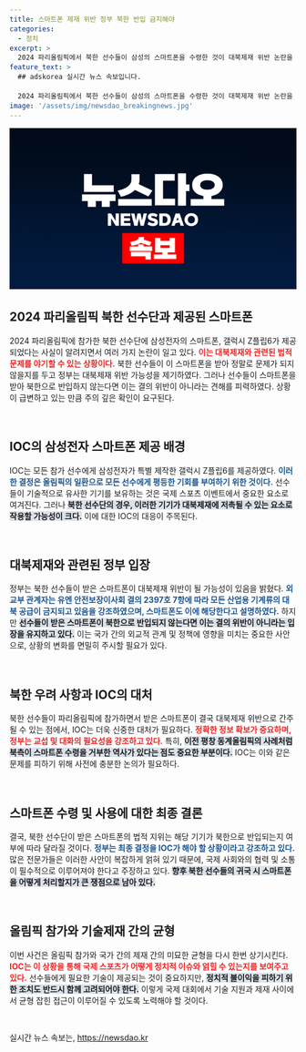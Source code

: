 ```yaml
---
title: 스마트폰 제재 위반 정부 북한 반입 금지해야
categories:
  - 정치
excerpt: >
  2024 파리올림픽에서 북한 선수들이 삼성의 스마트폰을 수령한 것이 대북제재 위반 논란을 야기하고 있다. 정부는 스마트폰이 북한으로 반입되지 않으면 문제가 없다고 강조하며, IOC가 책임을 져야 한다고 밝혔다. 이러한 긴장 속에서 북한 선수들의 향후 행보가 주목된다.
feature_text: >
  ## adskorea 실시간 뉴스 속보입니다.

  2024 파리올림픽에서 북한 선수들이 삼성의 스마트폰을 수령한 것이 대북제재 위반 논란을 야기하고 있다. 정부는 스마트폰이 북한으로 반입되지 않으면 문제가 없다고 강조하며, IOC가 책임을 져야 한다고 밝혔다. 이러한 긴장 속에서 북한 선수들의 향후 행보가 주목된다.
image: '/assets/img/newsdao_breakingnews.jpg'
---
```


<p><img src="/assets/img/newsdao_breakingnews.jpg" alt="adskorea 속보" /></p>

<h2 data-ke-size="size26">2024 파리올림픽 북한 선수단과 제공된 스마트폰</h2>

<p data-ke-size="size16">2024 파리올림픽에 참가한 북한 선수단에 삼성전자의 스마트폰, 갤럭시 Z플립6가 제공되었다는 사실이 알려지면서 여러 가지 논란이 일고 있다. <b><span style="color: #ee2323;">이는 대북제재와 관련된 법적 문제를 야기할 수 있는 상황이다.</span></b> 북한 선수들이 이 스마트폰을 받아 정말로 문제가 되지 않을지를 두고 정부는 대북제재 위반 가능성을 제기하였다. 그러나 선수들이 스마트폰을 받아 북한으로 반입하지 않는다면 이는 결의 위반이 아니라는 견해를 피력하였다. 상황이 급변하고 있는 만큼 주의 깊은 확인이 요구된다.</p>

<p data-ke-size="size16">&nbsp;</p>

<h2 data-ke-size="size26">IOC의 삼성전자 스마트폰 제공 배경</h2>

<p data-ke-size="size16">IOC는 모든 참가 선수에게 삼성전자가 특별 제작한 갤럭시 Z플립6를 제공하였다. <b><span style="color: #1a5490;">이러한 결정은 올림픽의 일환으로 모든 선수에게 평등한 기회를 부여하기 위한 것이다.</span></b> 선수들이 기술적으로 유사한 기기를 보유하는 것은 국제 스포츠 이벤트에서 중요한 요소로 여겨진다. 그러나 <b><span style="background-color: #21538527;">북한 선수단의 경우, 이러한 기기가 대북제재에 저촉될 수 있는 요소로 작용할 가능성이 크다.</span></b> 이에 대한 IOC의 대응이 주목된다.</p>

<p data-ke-size="size16">&nbsp;</p>

<h2 data-ke-size="size26">대북제재와 관련된 정부 입장</h2>

<p data-ke-size="size16">정부는 북한 선수들이 받은 스마트폰이 대북제재 위반이 될 가능성이 있음을 밝혔다. <b><span style="color: #1a5490;">외교부 관계자는 유엔 안전보장이사회 결의 2397호 7항에 따라 모든 산업용 기계류의 대북 공급이 금지되고 있음을 강조하였으며, 스마트폰도 이에 해당한다고 설명하였다.</span></b> 하지만 <b><span style="background-color: #21538527;">선수들이 받은 스마트폰이 북한으로 반입되지 않는다면 이는 결의 위반이 아니라는 입장을 유지하고 있다.</span></b> 이는 국가 간의 외교적 관계 및 정책에 영향을 미치는 중요한 사안으로, 상황의 변화를 면밀히 주시할 필요가 있다.</p>

<p data-ke-size="size16">&nbsp;</p>

<h2 data-ke-size="size26">북한 우려 사항과 IOC의 대처</h2>

<p data-ke-size="size16">북한 선수들이 파리올림픽에 참가하면서 받은 스마트폰이 결국 대북제재 위반으로 간주될 수 있는 점에서, IOC는 더욱 신중한 대처가 필요하다. <b><span style="color: #ee2323;">정확한 정보 확보가 중요하며, 정부는 교섭 및 대화의 필요성을 강조하고 있다.</span></b> 특히, <b><span style="background-color: #21538527;">이전 평창 동계올림픽의 사례처럼 북측이 스마트폰 수령을 거부한 역사가 있다는 점도 중요한 부분이다.</span></b> IOC는 이와 같은 문제를 피하기 위해 사전에 충분한 논의가 필요하다.</p>

<p data-ke-size="size16">&nbsp;</p>

<h2 data-ke-size="size26">스마트폰 수령 및 사용에 대한 최종 결론</h2>

<p data-ke-size="size16">결국, 북한 선수단이 받은 스마트폰의 법적 지위는 해당 기기가 북한으로 반입되는지 여부에 따라 달라질 것이다. <b><span style="color: #1a5490;">정부는 최종 결정을 IOC가 해야 할 상황이라고 강조하고 있다.</span></b> 많은 전문가들은 이러한 사안이 복잡하게 얽혀 있기 때문에, 국제 사회와의 협력 및 소통이 필수적으로 이루어져야 한다고 주장하고 있다. <b><span style="background-color: #21538527;">향후 북한 선수들의 귀국 시 스마트폰을 어떻게 처리할지가 큰 쟁점으로 남아 있다.</span></b></p>

<p data-ke-size="size16">&nbsp;</p>

<h2 data-ke-size="size26">올림픽 참가와 기술제재 간의 균형</h2>

<p data-ke-size="size16">이번 사건은 올림픽 참가와 국가 간의 제재 간의 미묘한 균형을 다시 한번 상기시킨다. <b><span style="color: #ee2323;">IOC는 이 상황을 통해 국제 스포츠가 어떻게 정치적 이슈와 얽힐 수 있는지를 보여주고 있다.</span></b> 선수들에게 필요한 기술이 제공되는 것이 중요하지만, <b><span style="background-color: #21538527;">정치적 불이익을 피하기 위한 조치도 반드시 함께 고려되어야 한다.</span></b> 이렇게 국제 대회에서 기술 지원과 제재 사이에서 균형 잡힌 접근이 이루어질 수 있도록 노력해야 할 것이다.</p>

<p data-ke-size="size16">&nbsp;</p>
실시간 뉴스 속보는, <a href="https://newsdao.kr" rel="dofollow">https://newsdao.kr</a>


